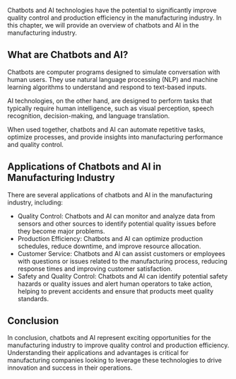 

Chatbots and AI technologies have the potential to significantly improve quality control and production efficiency in the manufacturing industry. In this chapter, we will provide an overview of chatbots and AI in the manufacturing industry.

What are Chatbots and AI?
-------------------------

Chatbots are computer programs designed to simulate conversation with human users. They use natural language processing (NLP) and machine learning algorithms to understand and respond to text-based inputs.

AI technologies, on the other hand, are designed to perform tasks that typically require human intelligence, such as visual perception, speech recognition, decision-making, and language translation.

When used together, chatbots and AI can automate repetitive tasks, optimize processes, and provide insights into manufacturing performance and quality control.

Applications of Chatbots and AI in Manufacturing Industry
---------------------------------------------------------

There are several applications of chatbots and AI in the manufacturing industry, including:

* Quality Control: Chatbots and AI can monitor and analyze data from sensors and other sources to identify potential quality issues before they become major problems.
* Production Efficiency: Chatbots and AI can optimize production schedules, reduce downtime, and improve resource allocation.
* Customer Service: Chatbots and AI can assist customers or employees with questions or issues related to the manufacturing process, reducing response times and improving customer satisfaction.
* Safety and Quality Control: Chatbots and AI can identify potential safety hazards or quality issues and alert human operators to take action, helping to prevent accidents and ensure that products meet quality standards.

Conclusion
----------

In conclusion, chatbots and AI represent exciting opportunities for the manufacturing industry to improve quality control and production efficiency. Understanding their applications and advantages is critical for manufacturing companies looking to leverage these technologies to drive innovation and success in their operations.
